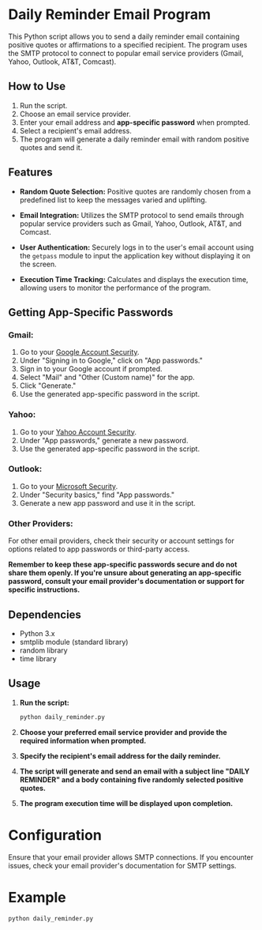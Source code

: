 # Daily Reminder Email Program

This Python script allows you to send a daily reminder email containing positive quotes or affirmations to a specified recipient. The program uses the SMTP protocol to connect to popular email service providers (Gmail, Yahoo, Outlook, AT&T, Comcast).

## How to Use

1. Run the script.
2. Choose an email service provider.
3. Enter your email address and **app-specific password** when prompted.
4. Select a recipient's email address.
5. The program will generate a daily reminder email with random positive quotes and send it.

## Features

- **Random Quote Selection:** Positive quotes are randomly chosen from a predefined list to keep the messages varied and uplifting.

- **Email Integration:** Utilizes the SMTP protocol to send emails through popular service providers such as Gmail, Yahoo, Outlook, AT&T, and Comcast.

- **User Authentication:** Securely logs in to the user's email account using the `getpass` module to input the application key without displaying it on the screen.

- **Execution Time Tracking:** Calculates and displays the execution time, allowing users to monitor the performance of the program.

## Getting App-Specific Passwords

### Gmail:

1. Go to your [Google Account Security](https://myaccount.google.com/security-checkup).
2. Under "Signing in to Google," click on "App passwords."
3. Sign in to your Google account if prompted.
4. Select "Mail" and "Other (Custom name)" for the app.
5. Click "Generate."
6. Use the generated app-specific password in the script.

### Yahoo:

1. Go to your [Yahoo Account Security](https://login.yahoo.com/account/security).
2. Under "App passwords," generate a new password.
3. Use the generated app-specific password in the script.

### Outlook:

1. Go to your [Microsoft Security](https://account.microsoft.com/security).
2. Under "Security basics," find "App passwords."
3. Generate a new app password and use it in the script.

### Other Providers:

For other email providers, check their security or account settings for options related to app passwords or third-party access.

**Remember to keep these app-specific passwords secure and do not share them openly. If you're unsure about generating an app-specific password, consult your email provider's documentation or support for specific instructions.**

## Dependencies

- Python 3.x
- smtplib module (standard library)
- random library
- time library

## Usage

1. **Run the script:**

    ```bash
    python daily_reminder.py
    ```

2. **Choose your preferred email service provider and provide the required information when prompted.**

3. **Specify the recipient's email address for the daily reminder.**

4. **The script will generate and send an email with a subject line "DAILY REMINDER" and a body containing five randomly selected positive quotes.**

5. **The program execution time will be displayed upon completion.**

# Configuration

Ensure that your email provider allows SMTP connections. If you encounter issues, check your email provider's documentation for SMTP settings.

# Example

```bash
python daily_reminder.py
